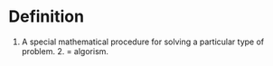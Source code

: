 # Definition

1.  A special mathematical procedure for solving a particular type of
    problem. 2. = algorism.
